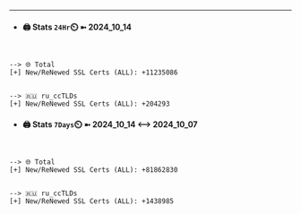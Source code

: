 

---
- #### 🖨️ **Stats** `24Hr`⏲️ ➼ 2024_10_14
```console


--> 🌐 Total
[+] New/ReNewed SSL Certs (ALL): +11235086


--> 🇷🇺 ru_ccTLDs
[+] New/ReNewed SSL Certs (ALL): +204293

```

- #### 🖨️ **Stats** `7Days`⏲️ ➼ 2024_10_14 <--> 2024_10_07
```console


--> 🌐 Total
[+] New/ReNewed SSL Certs (ALL): +81862830


--> 🇷🇺 ru_ccTLDs
[+] New/ReNewed SSL Certs (ALL): +1438985

```

